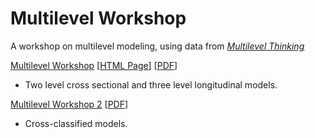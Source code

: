 # Multilevel Workshop

A workshop on multilevel modeling, using data from [*Multilevel Thinking*](https://agrogan1.github.io/multilevel-thinking/)

[Multilevel Workshop](https://agrogan1.github.io/multilevel-workshop/multilevel-workshop-slidy.html) [[HTML Page](https://agrogan1.github.io/multilevel-workshop/multilevel-workshop.html)] [[PDF](https://agrogan1.github.io/multilevel-workshop/multilevel-workshop.pdf)]

* Two level cross sectional and three level longitudinal models.

[Multilevel Workshop 2](https://agrogan1.github.io/multilevel-workshop/multilevel-workshop2.html) [[PDF](https://agrogan1.github.io/multilevel-workshop/multilevel-workshop2.pdf)]

* Cross-classified models.
